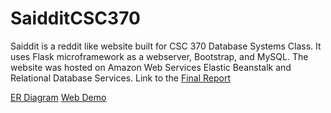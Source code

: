 ﻿# SaidditCSC370

Saiddit is a reddit like website built for CSC 370 Database Systems Class. It uses Flask microframework as a webserver, Bootstrap,
and MySQL. The website was hosted on Amazon Web Services Elastic Beanstalk and Relational Database Services. Link to the [Final Report](https://drive.google.com/open?id=0B94wMrX78KDNM2tHaUt3NHlQcWs)

[ER Diagram](https://drive.google.com/open?id=0B94wMrX78KDNOHZoNWFFNnJLVFk)
[Web Demo](http://saiddit-envv3.cpmhik32pk.us-west-2.elasticbeanstalk.com/)
